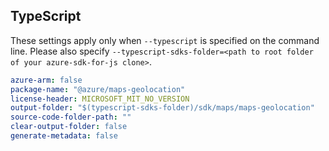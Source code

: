 ## TypeScript

These settings apply only when `--typescript` is specified on the command line.
Please also specify `--typescript-sdks-folder=<path to root folder of your azure-sdk-for-js clone>`.

``` yaml $(typescript)
azure-arm: false
package-name: "@azure/maps-geolocation"
license-header: MICROSOFT_MIT_NO_VERSION
output-folder: "$(typescript-sdks-folder)/sdk/maps/maps-geolocation"
source-code-folder-path: ""
clear-output-folder: false
generate-metadata: false
```
